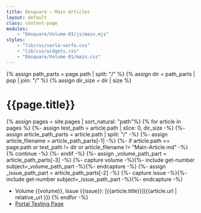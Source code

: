 ```yaml
---
title: Emsquare — Main Articles
layout: default
class: content-page
modules:
    - "Emsquare/Volume-01/js/main.mjs"
styles:
    - "lib/css/varla-varfo.css"
    - "lib/css/widgets.css"
    - "Emsquare/Volume-01/main.css"
---
```

{% assign path_parts = page.path | split: "/" %}
{% assign dir = path_parts | pop | join: "/" %}
{% assign dir_size = dir | size %}

# {{page.title}}

{% assign pages = site.pages | sort_natural: "path"%}
{% for article in pages %}
    {%- assign test_path = article.path | slice: 0, dir_size -%}
    {%- assign article_path_parts = article.path | split: "/" -%}
    {%- assign article_filename = article_path_parts[-1] -%}
    {%- if article.path == page.path or test_path != dir or article_filename != "Main-Article.md" -%}
        {% continue -%}
    {%- endif -%}
{%- assign _volume_path_part = article_path_parts[-3] -%}
{%- capture volume -%}{%- include get-number subject=_volume_path_part -%}{%- endcapture -%}
{%- assign _issue_path_part = article_path_parts[-2] -%}
{%- capture issue -%}{%- include get-number subject=_issue_path_part -%}{%- endcapture -%}
* Volume {{volume}}, Issue {{issue}}: [{{article.title}}]({{article.url | relative_url }})
{% endfor -%}
* [Portal Testing Page](/varla-varfo/explorations/portals/)
